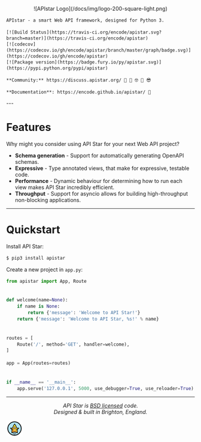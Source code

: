 <p align="center">
    ![APIstar Logo](/docs/img/logo-200-square-light.png)

    APIstar - a smart Web API framework, designed for Python 3.

    [![Build Status](https://travis-ci.org/encode/apistar.svg?branch=master)](https://travis-ci.org/encode/apistar)
    [![codecov](https://codecov.io/gh/encode/apistar/branch/master/graph/badge.svg)](https://codecov.io/gh/encode/apistar)
    [![Package version](https://badge.fury.io/py/apistar.svg)](https://pypi.python.org/pypi/apistar)

    **Community:** https://discuss.apistar.org/ 🤔 💭 🤓 💬 😎

    **Documentation**: https://encode.github.io/apistar/ 📘
</p>
---

# Features

Why might you consider using API Star for your next Web API project?

* **Schema generation** - Support for automatically generating OpenAPI schemas.
* **Expressive** - Type annotated views, that make for expressive, testable code.
* **Performance** - Dynamic behaviour for determining how to run each view makes API Star incredibly efficient.
* **Throughput** - Support for asyncio allows for building high-throughput non-blocking applications.

---

# Quickstart

Install API Star:

```bash
$ pip3 install apistar
```

Create a new project in `app.py`:

```python
from apistar import App, Route


def welcome(name=None):
    if name is None:
        return {'message': 'Welcome to API Star!'}
    return {'message': 'Welcome to API Star, %s!' % name}


routes = [
    Route('/', method='GET', handler=welcome),
]

app = App(routes=routes)


if __name__ == '__main__':
    app.serve('127.0.0.1', 5000, use_debugger=True, use_reloader=True)
```

---

<p align="center"><i>API Star is <a href="https://github.com/tomchristie/apistar/blob/master/LICENSE.md">BSD licensed</a> code.<br/>Designed & built in Brighton, England.</i>
<p align="center">

![APIstar Logo](/docs/img/ident-44-square-light.png)

</p>

[techempower]: https://www.techempower.com/benchmarks/#section=data-r14&hw=ph&test=json
